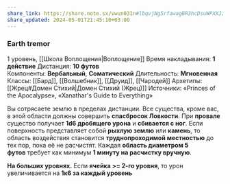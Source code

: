 ```yaml
---
share_link: https://share.note.sx/vwun031n#lbqvjNg5rfawagBR3hcDsuWPXXJzvbuGSWXwzvtY94o
share_updated: 2024-05-01T21:45:10+03:00
---
```

### Earth tremor
1 уровень, [[Школа Воплощения|Воплощение]]
Время накладывания: **1 действие**
Дистанция: **10 футов**
Компоненты: **Вербальный**, **Соматический**
Длительность: **Мгновенная**
Классы: [[Бард]], [[Волшебник]], [[Друид]], [[Чародей]]
Архетипы: [[Жрец#Домен Стихий|Домен Стихий (Жрец)]]
Источники: «Princes of the Apocalypse», «Xanathar's Guide to Everything»

Вы сотрясаете землю в пределах дистанции. Все существа, кроме вас, в этой области должны совершить **спасбросок Ловкости**. При **провале** существо получает **1d6 дробящего урона** и **сбивается с ног**. Если поверхность представляет собой **рыхлую землю** или **камень**, то область воздействия становится **труднопроходимой местностью** до тех пор, пока её не расчистят. Каждая **область диаметром 5 футов** требует как минимум **1 минуту на расчистку вручную**.

**На больших уровнях.** Если **ячейка >= 2-го уровня**, то урон увеличивается на **1к6 за каждый уровень**